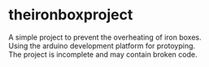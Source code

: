 # theironboxproject

A simple project to prevent the overheating of iron boxes.<br/>
Using the arduino development platform for protoyping.<br/>
The project is incomplete and may contain broken code.
